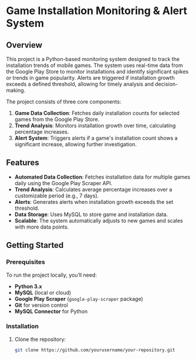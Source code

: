 # Game Installation Monitoring & Alert System

## Overview

This project is a Python-based monitoring system designed to track the installation trends of mobile games. The system uses real-time data from the Google Play Store to monitor installations and identify significant spikes or trends in game popularity. Alerts are triggered if installation growth exceeds a defined threshold, allowing for timely analysis and decision-making.

The project consists of three core components:
1. **Game Data Collection**: Fetches daily installation counts for selected games from the Google Play Store.
2. **Trend Analysis**: Monitors installation growth over time, calculating percentage increases.
3. **Alert System**: Triggers alerts if a game's installation count shows a significant increase, allowing further investigation.

## Features

- **Automated Data Collection**: Fetches installation data for multiple games daily using the Google Play Scraper API.
- **Trend Analysis**: Calculates average percentage increases over a customizable period (e.g., 7 days).
- **Alerts**: Generates alerts when installation growth exceeds the set threshold.
- **Data Storage**: Uses MySQL to store game and installation data.
- **Scalable**: The system automatically adjusts to new games and scales with more data points.

## Getting Started

### Prerequisites

To run the project locally, you’ll need:

- **Python 3.x**
- **MySQL** (local or cloud)
- **Google Play Scraper** (`google-play-scraper` package)
- **Git** for version control
- **MySQL Connector** for Python

### Installation

1. Clone the repository:
   ```bash
   git clone https://github.com/yourusername/your-repository.git